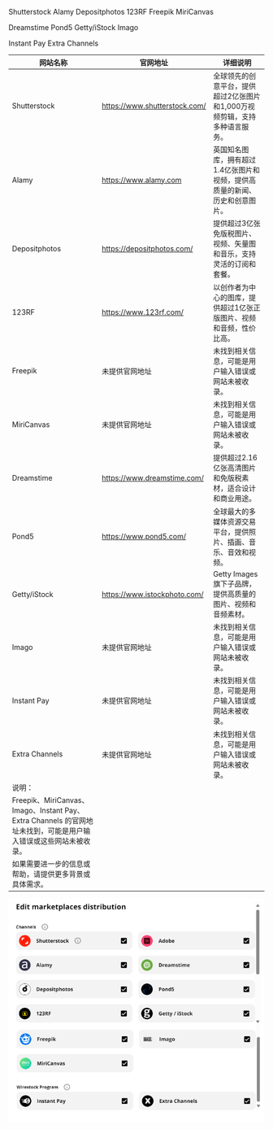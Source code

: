 
Shutterstock 
Alamy
Depositphotos
123RF 
Freepik 
MiriCanvas

Dreamstime 
Pond5
Getty/iStock 
Imago

Instant Pay
Extra Channels

| 网站名称                                                                             | 官网地址                          | 详细说明                                     |
|----------------------------------------------------------------------------------|-------------------------------|------------------------------------------|
| Shutterstock                                                                     | https://www.shutterstock.com/ | 全球领先的创意平台，提供超过2亿张图片和1,000万视频剪辑，支持多种语言服务。 |
| Alamy                                                                            | https://www.alamy.com         | 英国知名图库，拥有超过1.4亿张图片和视频，提供高质量的新闻、历史和创意图片。  |
| Depositphotos                                                                    | https://depositphotos.com/    | 提供超过3亿张免版税图片、视频、矢量图和音乐，支持灵活的订阅和套餐。       |
| 123RF                                                                            | https://www.123rf.com/        | 以创作者为中心的图库，提供超过1亿张正版图片、视频和音频，性价比高。       |
| Freepik                                                                          | 未提供官网地址                       | 未找到相关信息，可能是用户输入错误或网站未被收录。                |
| MiriCanvas                                                                       | 未提供官网地址                       | 未找到相关信息，可能是用户输入错误或网站未被收录。                |
| Dreamstime                                                                       | https://www.dreamstime.com/   | 提供超过2.16亿张高清图片和免版税素材，适合设计和商业用途。          |
| Pond5                                                                            | https://www.pond5.com/        | 全球最大的多媒体资源交易平台，提供照片、插画、音乐、音效和视频。         |
| Getty/iStock                                                                     | https://www.istockphoto.com/  | Getty Images旗下子品牌，提供高质量的图片、视频和音频素材。      |
| Imago                                                                            | 未提供官网地址                       | 未找到相关信息，可能是用户输入错误或网站未被收录。                |
| Instant Pay                                                                      | 未提供官网地址                       | 未找到相关信息，可能是用户输入错误或网站未被收录。                |
| Extra Channels                                                                   | 未提供官网地址                       | 未找到相关信息，可能是用户输入错误或网站未被收录。                |
| 说明：                                                                              |
| Freepik、MiriCanvas、Imago、Instant Pay、Extra Channels 的官网地址未找到，可能是用户输入错误或这些网站未被收录。 |
| 如果需要进一步的信息或帮助，请提供更多背景或具体需求。                                                      |


![](../photo/Pasted%20image%2020250222191340.png)